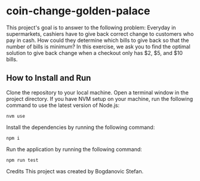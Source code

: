 # coin-change-golden-palace
This project's goal is to answer to the following problem: 
Everyday in supermarkets, cashiers have to give back correct change to customers who pay in cash. How could they determine which bills to give back so that the number of bills is minimum?
In this exercise, we ask you to find the optimal solution to give back change when a checkout only has $2, $5, and $10 bills.

## How to Install and Run

Clone the repository to your local machine.
Open a terminal window in the project directory.
If you have NVM setup on your machine, run the following command to use the latest version of Node.js:
``` 
nvm use
```

Install the dependencies by running the following command:
```
npm i
```
Run the application by running the following command:

```
npm run test
```

Credits
This project was created by Bogdanovic Stefan.
